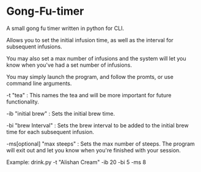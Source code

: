 # Gong-Fu-timer
A small gong fu timer written in python for CLI.

Allows you to set the initial infusion time, as well as the interval for subsequent infusions.

You may also set a max number of infusions and the system will let you know when you've had a set number of infusions.

You may simply launch the program, and follow the promts, or use command line arguments.

-t "tea" : This names the tea and will be more important for future functionality.

-ib "initial brew" : Sets the initial brew time.

-bi "brew Interval" : Sets the brew interval to be added to the initial brew time for each subsequent infusion.

-ms[optional] "max steeps" : Sets the max number of steeps. The program will exit out and let you know when you're finished with your session.

Example: drink.py -t "Alishan Cream" -ib 20 -bi 5 -ms 8
